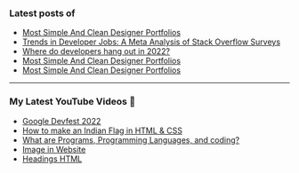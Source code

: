 ### Latest posts of 
<!-- BLOG-POST-LIST:START -->
- [Most Simple And Clean Designer Portfolios](https://blog.codersalman.live/most-simple-and-clean-designer-portfolios-1)
- [Trends in Developer Jobs: A Meta Analysis of Stack Overflow Surveys](https://blog.codersalman.live/trends-in-developer-jobs-a-meta-analysis-of-stack-overflow-surveys-1)
- [Where do developers hang out in 2022?](https://blog.codersalman.live/where-do-developers-hang-out-in-2022-1)
- [Most Simple And Clean Designer Portfolios](https://blog.codersalman.live/most-simple-and-clean-designer-portfolios-1)
- [Most Simple And Clean Designer Portfolios](https://blog.codersalman.live/most-simple-and-clean-designer-portfolios)
<!-- BLOG-POST-LIST:END -->

<hr>

### My Latest YouTube Videos 🌱
<!-- YOUTUBE:START -->
- [Google Devfest 2022 ](https://www.youtube.com/watch?v=u_wWOf0LUxk)
- [How to make an Indian Flag in HTML &amp; CSS ](https://www.youtube.com/watch?v=5IxQYP8xTIE)
- [What are  Programs, Programming Languages, and coding? ](https://www.youtube.com/watch?v=9_b_2HpqasE)
- [Image in Website ](https://www.youtube.com/watch?v=g2bmNTShT-Q)
- [Headings HTML ](https://www.youtube.com/watch?v=YCgJBxAvboA)
<!-- YOUTUBE:END -->
